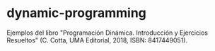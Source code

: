 # dynamic-programming
Ejemplos del libro "Programación Dinámica. Introducción y Ejercicios Resueltos" (C. Cotta, UMA Editorial, 2018, ISBN: 8417449051).
